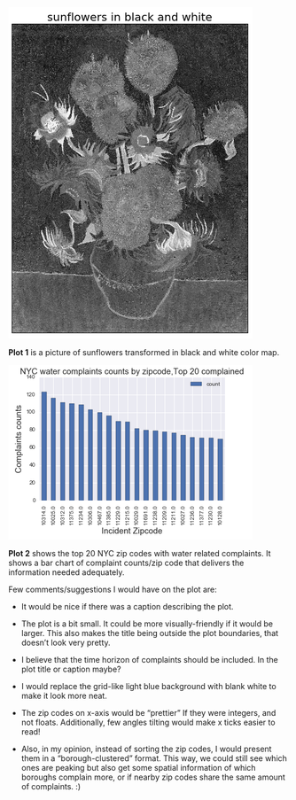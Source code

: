 ![Alt text](ys_1.png)

__Plot 1__ is a picture of sunflowers transformed in black and white color map.


![Alt text](ys_2.png)


__Plot 2__ shows the top 20 NYC zip codes with water related complaints. It shows a bar chart of complaint counts/zip code that delivers the information needed adequately. 

Few comments/suggestions I would have on the plot are:

* It would be nice if there was a caption describing the plot. 

* The plot is a bit small. It could be more visually-friendly if it would be larger. This also makes the title being outside the plot boundaries, that doesn’t look very pretty. 

* I believe that the time horizon of complaints should be included. In the plot title or caption maybe?

* I would replace the grid-like light blue background with blank white to make it look more neat.

* The zip codes on x-axis would be “prettier” If they were integers, and not floats. Additionally, few angles tilting would make x ticks easier to read!

* Also, in my opinion, instead of sorting the zip codes, I would present them in a “borough-clustered” format. This way, we could still see which ones are peaking but also get some spatial information of which boroughs complain more, or if nearby zip codes share the same amount of complaints. :)
